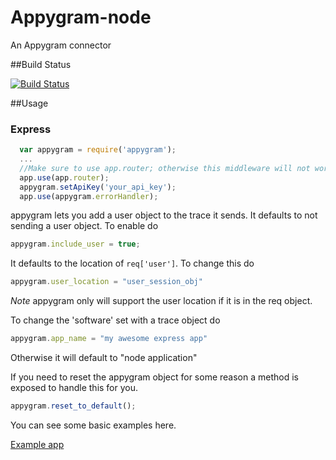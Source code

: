 Appygram-node
=============

An Appygram connector


##Build Status

[![Build
Status](https://secure.travis-ci.org/wlaurance/appygram-node.png)](http://travis-ci.org/wlaurance/appygram-node)

##Usage

### Express
```javascript
  var appygram = require('appygram');
  ...
  //Make sure to use app.router; otherwise this middleware will not work
  app.use(app.router);
  appygram.setApiKey('your_api_key');
  app.use(appygram.errorHandler);
```

appygram lets you add a user object to the trace it sends. It defaults
to not sending a user object. To enable do
```javascript
appygram.include_user = true;
```
It defaults to the location of `req['user']`. To change this do
```javascript
appygram.user_location = "user_session_obj"
```
*Note* appygram only will support the user location if it is in the req
object.

To change the 'software' set with a trace object do
```javascript
appygram.app_name = "my awesome express app"
```
Otherwise it will default to "node application"

If you need to reset the appygram object for some reason a method is
exposed to handle this for you.
```javascript
appygram.reset_to_default();
```
You can see some basic examples here.

[Example app](/wlaurance/appygram-express-test-project)
